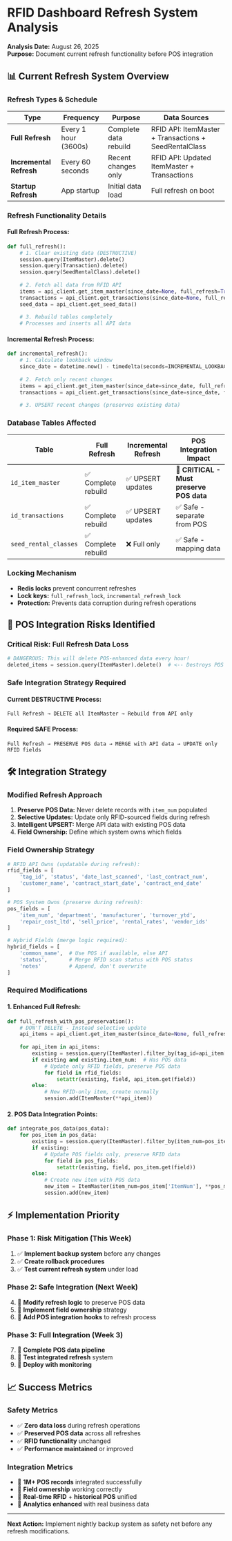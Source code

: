 # RFID Dashboard Refresh System Analysis

**Analysis Date:** August 26, 2025  
**Purpose:** Document current refresh functionality before POS integration

## 📊 **Current Refresh System Overview**

### **Refresh Types & Schedule**

| Type | Frequency | Purpose | Data Sources |
|------|-----------|---------|--------------|
| **Full Refresh** | Every 1 hour (3600s) | Complete data rebuild | RFID API: ItemMaster + Transactions + SeedRentalClass |
| **Incremental Refresh** | Every 60 seconds | Recent changes only | RFID API: Updated ItemMaster + Transactions |
| **Startup Refresh** | App startup | Initial data load | Full refresh on boot |

### **Refresh Functionality Details**

#### **Full Refresh Process:**
```python
def full_refresh():
    # 1. Clear existing data (DESTRUCTIVE)
    session.query(ItemMaster).delete()
    session.query(Transaction).delete()  
    session.query(SeedRentalClass).delete()
    
    # 2. Fetch all data from RFID API
    items = api_client.get_item_master(since_date=None, full_refresh=True)
    transactions = api_client.get_transactions(since_date=None, full_refresh=True)
    seed_data = api_client.get_seed_data()
    
    # 3. Rebuild tables completely
    # Processes and inserts all API data
```

#### **Incremental Refresh Process:**
```python  
def incremental_refresh():
    # 1. Calculate lookback window
    since_date = datetime.now() - timedelta(seconds=INCREMENTAL_LOOKBACK_SECONDS)
    
    # 2. Fetch only recent changes
    items = api_client.get_item_master(since_date=since_date, full_refresh=False)
    transactions = api_client.get_transactions(since_date=since_date, full_refresh=False)
    
    # 3. UPSERT recent changes (preserves existing data)
```

### **Database Tables Affected**

| Table | Full Refresh | Incremental Refresh | POS Integration Impact |
|-------|-------------|---------------------|----------------------|
| `id_item_master` | ✅ Complete rebuild | ✅ UPSERT updates | 🚧 **CRITICAL - Must preserve POS data** |
| `id_transactions` | ✅ Complete rebuild | ✅ UPSERT updates | ✅ Safe - separate from POS |
| `seed_rental_classes` | ✅ Complete rebuild | ❌ Full only | ✅ Safe - mapping data |

### **Locking Mechanism**
- **Redis locks** prevent concurrent refreshes
- **Lock keys:** `full_refresh_lock`, `incremental_refresh_lock`
- **Protection:** Prevents data corruption during refresh operations

## 🚨 **POS Integration Risks Identified**

### **Critical Risk: Full Refresh Data Loss**
```python
# DANGEROUS: This will delete POS-enhanced data every hour!
deleted_items = session.query(ItemMaster).delete()  # <-- Destroys POS data
```

### **Safe Integration Strategy Required**

#### **Current DESTRUCTIVE Process:**
```
Full Refresh → DELETE all ItemMaster → Rebuild from API only
```

#### **Required SAFE Process:**
```
Full Refresh → PRESERVE POS data → MERGE with API data → UPDATE only RFID fields
```

## 🛠️ **Integration Strategy**

### **Modified Refresh Approach**
1. **Preserve POS Data:** Never delete records with `item_num` populated
2. **Selective Updates:** Update only RFID-sourced fields during refresh
3. **Intelligent UPSERT:** Merge API data with existing POS data
4. **Field Ownership:** Define which system owns which fields

### **Field Ownership Strategy**
```python
# RFID API Owns (updatable during refresh):
rfid_fields = [
    'tag_id', 'status', 'date_last_scanned', 'last_contract_num',
    'customer_name', 'contract_start_date', 'contract_end_date'
]

# POS System Owns (preserve during refresh):
pos_fields = [
    'item_num', 'department', 'manufacturer', 'turnover_ytd',
    'repair_cost_ltd', 'sell_price', 'rental_rates', 'vendor_ids'
]

# Hybrid Fields (merge logic required):
hybrid_fields = [
    'common_name',  # Use POS if available, else API
    'status',       # Merge RFID scan status with POS status  
    'notes'         # Append, don't overwrite
]
```

### **Required Modifications**

#### **1. Enhanced Full Refresh:**
```python
def full_refresh_with_pos_preservation():
    # DON'T DELETE - Instead selective update
    api_items = api_client.get_item_master(since_date=None, full_refresh=True)
    
    for api_item in api_items:
        existing = session.query(ItemMaster).filter_by(tag_id=api_item['tag_id']).first()
        if existing and existing.item_num:  # Has POS data
            # Update only RFID fields, preserve POS data
            for field in rfid_fields:
                setattr(existing, field, api_item.get(field))
        else:
            # New RFID-only item, create normally
            session.add(ItemMaster(**api_item))
```

#### **2. POS Data Integration Points:**
```python
def integrate_pos_data(pos_data):
    for pos_item in pos_data:
        existing = session.query(ItemMaster).filter_by(item_num=pos_item['ItemNum']).first()
        if existing:
            # Update POS fields only, preserve RFID data
            for field in pos_fields:
                setattr(existing, field, pos_item.get(field))
        else:
            # Create new item with POS data
            new_item = ItemMaster(item_num=pos_item['ItemNum'], **pos_mapping)
            session.add(new_item)
```

## ⚡ **Implementation Priority**

### **Phase 1: Risk Mitigation (This Week)**
1. ✅ **Implement backup system** before any changes
2. ✅ **Create rollback procedures** 
3. ✅ **Test current refresh system** under load

### **Phase 2: Safe Integration (Next Week)** 
4. 🚧 **Modify refresh logic** to preserve POS data
5. 🚧 **Implement field ownership** strategy  
6. 🚧 **Add POS integration hooks** to refresh process

### **Phase 3: Full Integration (Week 3)**
7. 🚧 **Complete POS data pipeline** 
8. 🚧 **Test integrated refresh** system
9. 🚧 **Deploy with monitoring**

## 📈 **Success Metrics**

### **Safety Metrics**
- ✅ **Zero data loss** during refresh operations
- ✅ **Preserved POS data** across all refreshes  
- ✅ **RFID functionality** unchanged
- ✅ **Performance maintained** or improved

### **Integration Metrics**
- 🎯 **1M+ POS records** integrated successfully
- 🎯 **Field ownership** working correctly
- 🎯 **Real-time RFID** + **historical POS** unified
- 🎯 **Analytics enhanced** with real business data

---

**Next Action:** Implement nightly backup system as safety net before any refresh modifications.